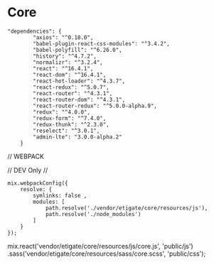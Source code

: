 Core
====

```
"dependencies": {
        "axios": "^0.18.0",
        "babel-plugin-react-css-modules": "^3.4.2",
        "babel-polyfill": "^6.26.0",
        "history": "^4.7.2",
        "normalizr": "^3.2.4",
        "react": "^16.4.1",
        "react-dom": "^16.4.1",
        "react-hot-loader": "^4.3.7",
        "react-redux": "^5.0.7",
        "react-router": "^4.3.1",
        "react-router-dom": "^4.3.1",
        "react-router-redux": "^5.0.0-alpha.9",
        "redux": "^4.0.0",
        "redux-form": "^7.4.0",
        "redux-thunk": "^2.3.0",
        "reselect": "^3.0.1",
        "admin-lte": "3.0.0-alpha.2"
    }
```



// WEBPACK

// DEV Only //

```
mix.webpackConfig({ 
    resolve: { 
        symlinks: false ,
        modules: [
            path.resolve('./vendor/etigate/core/resources/js'),
            path.resolve('./node_modules')
        ]
    } 
});
```


mix.react('vendor/etigate/core/resources/js/core.js', 'public/js')
   .sass('vendor/etigate/core/resources/sass/core.scss', 'public/css');
